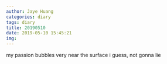 ```yaml
---
author: Jaye Huang
categories: diary
tags: diary
title: 20190510
date: 2019-05-10 15:45:21
img:
---
```


my passion bubbles very near the surface
i guess, not gonna lie
